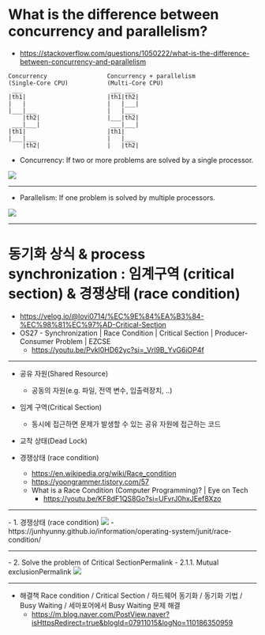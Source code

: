 # What is the difference between concurrency and parallelism?

- https://stackoverflow.com/questions/1050222/what-is-the-difference-between-concurrency-and-parallelism
```
Concurrency                 Concurrency + parallelism
(Single-Core CPU)           (Multi-Core CPU)
 ___                         ___ ___
|th1|                       |th1|th2|
|   |                       |   |___|
|___|___                    |   |___
    |th2|                   |___|th2|
 ___|___|                    ___|___|
|th1|                       |th1|
|___|___                    |   |___
    |th2|                   |   |th2|
```
- Concurrency: If two or more problems are solved by a single processor.
<img src="https://i.stack.imgur.com/OdYWr.gif" />

<hr>

- Parallelism: If one problem is solved by multiple processors.
<img src="https://i.stack.imgur.com/RRF1J.gif" />
<hr>


# 동기화 상식 & process synchronization : 임계구역 (critical section) & 경쟁상태 (race condition)

- https://velog.io/@lovi0714/%EC%9E%84%EA%B3%84-%EC%98%81%EC%97%AD-Critical-Section
- OS27 - Synchronization | Race Condition | Critical Section | Producer-Consumer Problem | EZCSE
  - https://youtu.be/Pvkl0HD62yc?si=_Vrl9B_YvG6iOP4f

<hr>

- 공유 자원(Shared Resource)
  - 공동의 자원(e.g.  파일, 전역 변수, 입출력장치, ..)
- 임계 구역(Critical Section)
  - 동시에 접근하면 문제가 발생할 수 있는 공유 자원에 접근하는 코드

- 교착 상태(Dead Lock)
- 경쟁상태 (race condition)
  - https://en.wikipedia.org/wiki/Race_condition
  - https://yoongrammer.tistory.com/57
  - What is a Race Condition (Computer Programming)? | Eye on Tech
    - https://youtu.be/KF8dF1QS8Go?si=UFvrJ0hxJEef8Xzo

<hr>
- 1. 경쟁상태 (race condition)
<img src="https://junhyunny.github.io/images/race-condition-1.JPG" />
- https://junhyunny.github.io/information/operating-system/junit/race-condition/

<hr>
- 2. Solve the problem of Critical SectionPermalink
  - 2.1.1. Mutual exclusionPermalink
<img src="https://junhyunny.github.io/images/race-condition-2.JPG" />

<hr>

- 해결책 Race condition / Critical Section / 하드웨어 동기화 / 동기화 기법 / Busy Waiting / 세마포어에서 Busy Waiting 문제 해결
  - https://m.blog.naver.com/PostView.naver?isHttpsRedirect=true&blogId=07911015&logNo=110186350959
